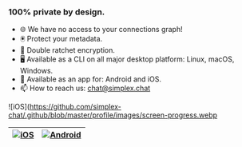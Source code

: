 ### 100% private by design.
- 🌐 We have no access to your connections graph!
- 🖲 Protect your metadata.
- 🔐 Double ratchet encryption.
- 🖥 Available as a CLI on all major desktop platform: Linux, macOS, Windows.
- 📱 Available as an app for: Android and iOS.
- 📫 How to reach us: chat@simplex.chat

![iOS](https://github.com/simplex-chat/.github/blob/master/profile/images/screen-progress.webp

| [![iOS](https://github.com/simplex-chat/.github/blob/master/profile/images/apple_store.svg)](https://apps.apple.com/us/app/simplex-chat/id1605771084)  | [![Android](https://github.com/simplex-chat/.github/blob/master/profile/images/google_play.svg)](https://play.google.com/store/apps/details?id=chat.simplex.app) |
| ------------- | ------------- |